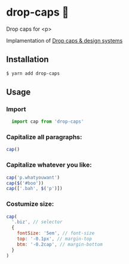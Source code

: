 # drop-caps 📰
Drop caps for &lt;p>

Implamentation of [Drop caps & design systems](https://product.voxmedia.com/2019/6/17/18524029/the-ballad-of-drop-caps-and-design-systems)

## Installation

```bash
$ yarn add drop-caps
```

## Usage

### Import
```js
  import cap from 'drop-caps'
```

### Capitalize all paragraphs:
```js
cap()
```

### Capitalize whatever you like:
```js
cap('p.whatyouwant')
cap($('#boo'))
cap(['.bah', $('p')])
```

### Costumize size:
```js
cap(
  '.biz', // selector
  {
    fontSize: '5em', // font-size
    top: '-0.1px', // margin-top
    btm: '-0.2cap', // margin-bottom
  }
)
```
